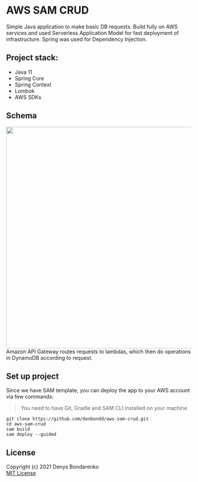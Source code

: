 # AWS SAM CRUD

Simple Java application to make basic DB requests. Build fully on AWS services and used Serverless Application Model for fast deployment of infrastructure. Spring was used for Dependency Injection.  

## Project stack:
- Java 11
- Spring Core 
- Spring Context
- Lombok
- AWS SDKs

## Schema
<img src="https://i.imgur.com/0tYC1pS.png" width="600" > <br>
Amazon API Gateway routes requests to lambdas, which then do operations in DynamoDB according to request.

## Set up project
Since we have SAM template, you can deploy the app to your AWS account via few commands:
> You need to have Git, Gradle and SAM CLI installed on your machine
```
git clone https://github.com/denbondd/aws-sam-crud.git
cd aws-sam-crud
sam build
sam deploy --guided
```

## License
Copyright (c) 2021 Denys Bondarenko <br>
<a href="./LICENSE">MIT License</a>